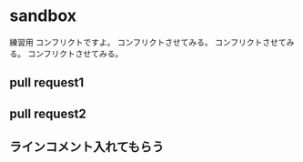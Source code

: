 # sandbox
練習用
コンフリクトですよ。
コンフリクトさせてみる。
コンフリクトさせてみる。
コンフリクトさせてみる。

## pull request1

## pull request2

## ラインコメント入れてもらう
